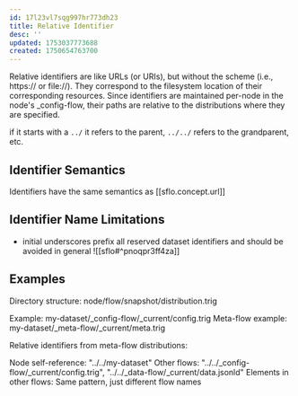 ```yaml
---
id: 17l23vl7sqg997hr773dh23
title: Relative Identifier
desc: ''
updated: 1753037773688
created: 1750654763700
---
```


Relative identifiers are like URLs (or URIs), but without the scheme (i.e., https:// or file://). They correspond to the filesystem location of their corresponding resources. Since identifiers are maintained per-node in the node's _config-flow, their paths are relative to the distributions where they are specified. 

if it starts with a `../` it refers to the parent, `../../` refers to the grandparent, etc.

## Identifier Semantics

Identifiers have the same semantics as [[sflo.concept.url]]

## Identifier Name Limitations

- initial underscores prefix all reserved dataset identifiers and should be avoided in general
![[sflo#^pnoqpr3ff4za]] 

## Examples

Directory structure: node/flow/snapshot/distribution.trig

Example: my-dataset/_config-flow/_current/config.trig
Meta-flow example: my-dataset/_meta-flow/_current/meta.trig

Relative identifiers from meta-flow distributions:

Node self-reference: "../../my-dataset"
Other flows: "../../_config-flow/_current/config.trig", "../../_data-flow/_current/data.jsonld"
Elements in other flows: Same pattern, just different flow names
